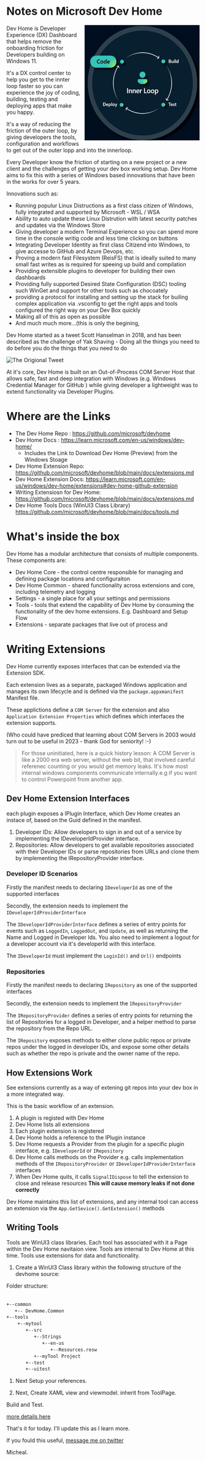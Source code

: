 # Notes on Microsoft Dev Home

<div style="float: right; margin-left: 10px;">
<img src="./images/inner-loop.png" alt="The Inner Loop" aligg="right" width="300" height="300">
</div>

Dev Home is Developer Experience (DX) Dashboard that helps remove the onboarding friction for Developers building on Windows 11.

It's a DX control center to help you get to the innter loop faster so you can experience the joy of coding, building, testing and deploying apps that make you happy.

It's a way of reducing the friction of the outer loop, by giving developers the tools, configuration and workflows to get out of the outer lopp and into the innerloop.


Every Developer know the friction of starting on a new project or a new client and the challenges of getting your dev box working setup. Dev Home aims to fix this with a series of Windows based innovations that have been in the works for over 5 years. 

Innovations such as:

* Running populur Linux Distructions as a first class citizen of Windows, fully integrated and supported by Microsoft - WSL / WSA
* Ability to auto update these Linux Distrution with latest security patches and updates via the Windows Store
* Giving developer a modern Terminal Experience so you can spend more time in the console writig code and less time clicking on buttons
* Integrating Developer Identity as first class Citizend into Windows, to give accesse to GitHub and Azure Devops, etc.
* Proving a modern fast Filesystem (ReisFS) that is ideally suited to many small fast writes as is required for speeing up build and compilation
* Providing extensible plugins to developer for building their own dashboards
* Providing fully supported Desired State Configuration (DSC) tooling  such WinGet and support for other tools such as chocoately
* providing a protocol for installing and setting up the stack for builing complex application via .vsconfig to get the right apps and tools configured the right way on your Dev Box quickly
* Making all of this as open as possible
* And much much more...(this is only the begining, 

Dev Home started as a tweet Scott Hanselman in 2018, and has been described as the challenge of Yak Shaving - Doing all the things you need to do before you do the things that you need to do

![The Origional Tweet]()

At it's core, Dev Home is built on an Out-of-Process COM Server Host that allows safe, fast and deep integration with Windows (e.g. Windows Credential Manager for GitHub ) while giving developer a lightweight was to extend functionality via Developer Plugins.

# Where are the Links

* The Dev Home Repo : https://github.com/microsoft/devhome
* Dev Home Docs : https://learn.microsoft.com/en-us/windows/dev-home/
  - Includes the Link to Download Dev Home (Preview) from the Windows Stoage
* Dev Home Extension Repo: https://github.com/microsoft/devhome/blob/main/docs/extensions.md
* Dev Home Extension Docs: https://learn.microsoft.com/en-us/windows/dev-home/extensions#dev-home-github-extension
* Writing Extensiosn for Dev Home: https://github.com/microsoft/devhome/blob/main/docs/extensions.md
* Dev Home Tools Docs (WinUI3 Class Library) https://github.com/microsoft/devhome/blob/main/docs/tools.md

# What's inside the box

Dev Home has a modular architecture that consists of multiple components. These components are:

* Dev Home Core - the control centre responsible for managing and defining package locations and configuraiton
* Dev Home Common - shared functionality across extensions and core, including telemetry and logging
* Settings - a single place for all your settings and permissions
* Tools - tools that extend the capability of Dev Home by consuming the functionality of the dev home extensions. E.g. Dashboard and Setup Flow
* Extensions - separate packages that live out of process and 


# Writing Extensions

Dev Home currently exposes interfaces that can be extended via the Extension SDK.

Each extension lives as a separate, packaged Windows application and manages its own lifecycle and is defined via the `package.appxmanifest` Manifest file.

These applictions define a `COM Server` for the extension and also `Application Extension Properties` which defines which interfaces the extension supports.

(Who could have prediced that learning about COM Servers in 2003 would turn out to be useful in 2023 - thank God for seniority! :-) 

> For those uninitiated, here is a quick history lesson: A COM Server is like a 2000 era web server, without the web bit, that involved careful referenec counting or you would get memory leaks. It's how most internal windows components communicate internally.e.g if you want to control Powerpoint from another app.

## Dev Home Extension Interfaces

each plugin exposes a IPlugin Interface, which Dev Home creates an instace of, based on the Guid defined in the manifest.

1. Developer IDs: Allow developers to sign in and out of a service by implementing the IDeveloperIdProvider interface.
1. Repositories: Allow developers to get available repositories associated with their Developer IDs or parse repositories from URLs and clone them by implementing the IRepositoryProvider interface.


### Developer ID Scenarios

Firstly the manifest needs to declaring `IDeveloperId` as one of the supported interfaces

Secondly, the extension needs to implement the `IDeveloperIdProviderInterface`

The `IDeveloperIdProviderInterface` defines a series of entry points for events such as `LoggedIn`, `LoggedOut`, and `Update`, as well as returning the Name and Logged in Developer Ids.
You also need to implement a logout for a developer account via it's developerId with this interface.

The `IDeveloperId` must implement the `LoginId()` and `Url()` endpoints

### Repositories

Firstly the manifest needs to declaring `IRepository` as one of the supported interfaces

Secondly, the extension needs to implement the `IRepositoryProvider`

The `IRepositoryProvider` defines a series of entry points for returning the list of Repositories for a logged in Developer, and a helper method to parse the repository from the Repo URL.

The `IRepository` exposes methods to either  clone public repos or private repos under the logged in developer IDs, and expose some other details such as whether the repo is private and the owner name of the repo.


## How Extensions Work 

See extensions currently as a way of extening git repos into your dev box in a more integrated way.

This is the basic workflow of an extension.

1. A plugin is registed with Dev Home
1. Dev Home lists all extensions
1. Each plugin extension is registered
1. Dev Home holds a reference to the IPlugin instance
1. Dev Home requests a Provider from the plugin for a specific plugin interface, e.g. `IDeveloperId` or `IRepository`
1. Dev Home calls methods on the Provider e.g. calls implementation methods of the `IRepositoryProvider` or `IDeveloperIdProviderInterface` interfaces
1. When Dev Home quits, it calls `SignalIDispose` to tell the extension to close and release resources **This will cause memory leaks if not done correctly**

Dev Home maintains this list of extensions, and any internal tool can access  an extension via the `App.GetSevice().GetExtension()` methods

## Writing Tools

Tools are WinUI3 class libraries. Each tool has associated with it a Page within the Dev Home navitaion view. Tools are internal to Dev Home at this time. Tools use extensions for data and functionality.

1. Create a WinUI3 Class library within the following structure of the devhome source:

Folder structure:

```txt

+--common
   +-- DevHome.Common
+--tools
    +--mytool
       +--src
          +--Strings
             +--en-us
                +--Resources.resw
          +--myTool Project
       +--test
       +--uitest

```

1. Next Setup your references.

1. Next, Create XAML view and viewmodel. inherit from ToolPage.


Build and Test.

[more details here](https://github.com/microsoft/devhome/blob/main/docs/tools.md)


That's it for today. I'll update this as I learn more.

If you fould this useful, [message me on twitter](https://twitter.com/colhountech)

Micheal.


















